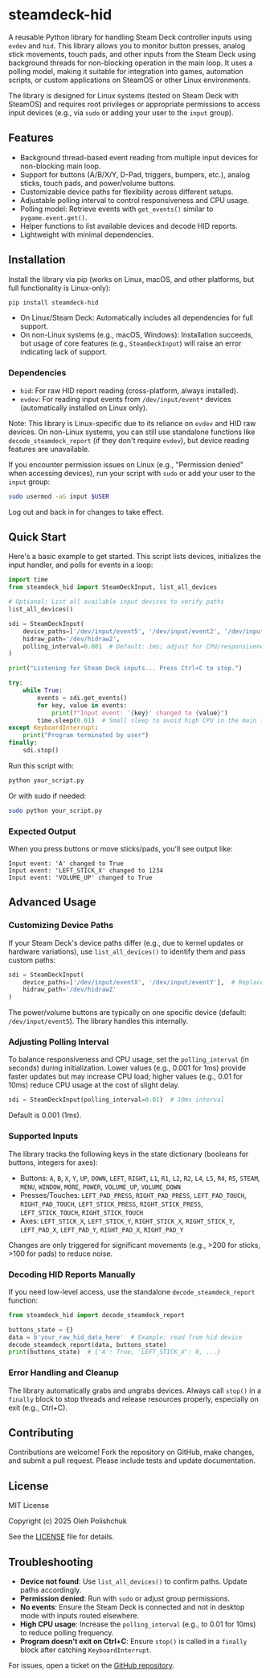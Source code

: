 # steamdeck-hid

A reusable Python library for handling Steam Deck controller inputs using `evdev` and `hid`. This library allows you to monitor button presses, analog stick movements, touch pads, and other inputs from the Steam Deck using background threads for non-blocking operation in the main loop. It uses a polling model, making it suitable for integration into games, automation scripts, or custom applications on SteamOS or other Linux environments.

The library is designed for Linux systems (tested on Steam Deck with SteamOS) and requires root privileges or appropriate permissions to access input devices (e.g., via `sudo` or adding your user to the `input` group).

## Features
- Background thread-based event reading from multiple input devices for non-blocking main loop.
- Support for buttons (A/B/X/Y, D-Pad, triggers, bumpers, etc.), analog sticks, touch pads, and power/volume buttons.
- Customizable device paths for flexibility across different setups.
- Adjustable polling interval to control responsiveness and CPU usage.
- Polling model: Retrieve events with `get_events()` similar to `pygame.event.get()`.
- Helper functions to list available devices and decode HID reports.
- Lightweight with minimal dependencies.

## Installation

Install the library via pip (works on Linux, macOS, and other platforms, but full functionality is Linux-only):

```bash
pip install steamdeck-hid
```

- On Linux/Steam Deck: Automatically includes all dependencies for full support.
- On non-Linux systems (e.g., macOS, Windows): Installation succeeds, but usage of core features (e.g., `SteamDeckInput`) will raise an error indicating lack of support.

### Dependencies
- `hid`: For raw HID report reading (cross-platform, always installed).
- `evdev`: For reading input events from `/dev/input/event*` devices (automatically installed on Linux only).

Note: This library is Linux-specific due to its reliance on `evdev` and HID raw devices. On non-Linux systems, you can still use standalone functions like `decode_steamdeck_report` (if they don't require `evdev`), but device reading features are unavailable.

If you encounter permission issues on Linux (e.g., "Permission denied" when accessing devices), run your script with `sudo` or add your user to the `input` group:

```bash
sudo usermod -aG input $USER
```

Log out and back in for changes to take effect.

## Quick Start

Here's a basic example to get started. This script lists devices, initializes the input handler, and polls for events in a loop:

```python
import time
from steamdeck_hid import SteamDeckInput, list_all_devices

# Optional: List all available input devices to verify paths
list_all_devices()

sdi = SteamDeckInput(
    device_paths=['/dev/input/event5', '/dev/input/event2', '/dev/input/event8', '/dev/input/event14'],
    hidraw_path='/dev/hidraw2',
    polling_interval=0.001  # Default: 1ms; adjust for CPU/responsiveness trade-off
)

print("Listening for Steam Deck inputs... Press Ctrl+C to stop.")

try:
    while True:
        events = sdi.get_events()
        for key, value in events:
            print(f"Input event: '{key}' changed to {value}")
        time.sleep(0.01)  # Small sleep to avoid high CPU in the main loop
except KeyboardInterrupt:
    print("Program terminated by user")
finally:
    sdi.stop()
```

Run this script with:

```bash
python your_script.py
```

Or with sudo if needed:

```bash
sudo python your_script.py
```

### Expected Output
When you press buttons or move sticks/pads, you'll see output like:
```
Input event: 'A' changed to True
Input event: 'LEFT_STICK_X' changed to 1234
Input event: 'VOLUME_UP' changed to True
```

## Advanced Usage

### Customizing Device Paths
If your Steam Deck's device paths differ (e.g., due to kernel updates or hardware variations), use `list_all_devices()` to identify them and pass custom paths:

```python
sdi = SteamDeckInput(
    device_paths=['/dev/input/eventX', '/dev/input/eventY'],  # Replace with your paths
    hidraw_path='/dev/hidrawZ'
)
```

The power/volume buttons are typically on one specific device (default: `/dev/input/event5`). The library handles this internally.

### Adjusting Polling Interval
To balance responsiveness and CPU usage, set the `polling_interval` (in seconds) during initialization. Lower values (e.g., 0.001 for 1ms) provide faster updates but may increase CPU load; higher values (e.g., 0.01 for 10ms) reduce CPU usage at the cost of slight delay.

```python
sdi = SteamDeckInput(polling_interval=0.01)  # 10ms interval
```

Default is 0.001 (1ms).

### Supported Inputs
The library tracks the following keys in the state dictionary (booleans for buttons, integers for axes):

- Buttons: `A`, `B`, `X`, `Y`, `UP`, `DOWN`, `LEFT`, `RIGHT`, `L1`, `R1`, `L2`, `R2`, `L4`, `L5`, `R4`, `R5`, `STEAM`, `MENU`, `WINDOW`, `MORE`, `POWER`, `VOLUME_UP`, `VOLUME_DOWN`
- Presses/Touches: `LEFT_PAD_PRESS`, `RIGHT_PAD_PRESS`, `LEFT_PAD_TOUCH`, `RIGHT_PAD_TOUCH`, `LEFT_STICK_PRESS`, `RIGHT_STICK_PRESS`, `LEFT_STICK_TOUCH`, `RIGHT_STICK_TOUCH`
- Axes: `LEFT_STICK_X`, `LEFT_STICK_Y`, `RIGHT_STICK_X`, `RIGHT_STICK_Y`, `LEFT_PAD_X`, `LEFT_PAD_Y`, `RIGHT_PAD_X`, `RIGHT_PAD_Y`

Changes are only triggered for significant movements (e.g., >200 for sticks, >100 for pads) to reduce noise.

### Decoding HID Reports Manually
If you need low-level access, use the standalone `decode_steamdeck_report` function:

```python
from steamdeck_hid import decode_steamdeck_report

buttons_state = {}
data = b'your_raw_hid_data_here'  # Example: read from hid device
decode_steamdeck_report(data, buttons_state)
print(buttons_state)  # {'A': True, 'LEFT_STICK_X': 0, ...}
```

### Error Handling and Cleanup
The library automatically grabs and ungrabs devices. Always call `stop()` in a `finally` block to stop threads and release resources properly, especially on exit (e.g., Ctrl+C).

## Contributing
Contributions are welcome! Fork the repository on GitHub, make changes, and submit a pull request. Please include tests and update documentation.

## License
MIT License

Copyright (c) 2025 Oleh Polishchuk

See the [LICENSE](LICENSE) file for details.

## Troubleshooting
- **Device not found**: Use `list_all_devices()` to confirm paths. Update paths accordingly.
- **Permission denied**: Run with `sudo` or adjust group permissions.
- **No events**: Ensure the Steam Deck is connected and not in desktop mode with inputs routed elsewhere.
- **High CPU usage**: Increase the `polling_interval` (e.g., to 0.01 for 10ms) to reduce polling frequency.
- **Program doesn't exit on Ctrl+C**: Ensure `stop()` is called in a `finally` block after catching `KeyboardInterrupt`.

For issues, open a ticket on the [GitHub repository](https://github.com/ollleg/steamdeck-hid).
